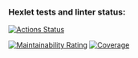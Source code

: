 ### Hexlet tests and linter status:
[![Actions Status](https://github.com/ilrosch/python-project-50/actions/workflows/hexlet-check.yml/badge.svg)](https://github.com/ilrosch/python-project-50/actions)

[![Maintainability Rating](https://sonarcloud.io/api/project_badges/measure?project=ilrosch_python-project-50&metric=sqale_rating)](https://sonarcloud.io/summary/new_code?id=ilrosch_python-project-50) [![Coverage](https://sonarcloud.io/api/project_badges/measure?project=ilrosch_python-project-50&metric=coverage)](https://sonarcloud.io/summary/new_code?id=ilrosch_python-project-50)